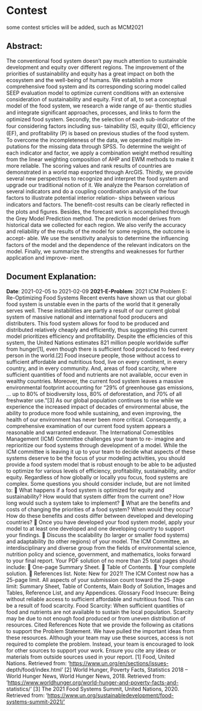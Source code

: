 # Contest
some contest srticles will be added, such as MCM2021

## Abstract:
The conventional food system doesn’t pay much attention to sustainable development and equity over different regions. The improvement of the priorities of sustainability and equity has a great impact on both the ecosystem and the well-being of humans. We establish a more comprehensive food system and its corresponding scoring model called SEEP evaluation model to optimize current conditions with an extensive consideration of sustainability and equity.
First of all, to set a conceptual model of the food system, we research a wide range of au- thentic studies and integrate signiﬁcant approaches, processes, and links to form the optimized food system.
Secondly, the selection of each sub-indicator of the four considering factors including sus- tainability (S), equity (EQ), efﬁciency (EF), and proﬁtability (P) is based on previous studies of the food system. To overcome the incompleteness of the data, we operated multiple im- putations for the missing data through SPSS. To determine the weight of each indicator and factor, we apply a combination weight method resulting from the linear weighting composition of AHP and EWM methods to make it more reliable. The scoring values and rank results of countries are demonstrated in a world map exported through ArcGIS.
Thirdly, we provide several new perspectives to recognize and interpret the food system and upgrade our traditional notion of it. We analyze the Pearson correlation of several indicators and do a coupling coordination analysis of the four factors to illustrate potential interior relation- ships between various indicators and factors. The beneﬁt-cost results can be clearly reﬂected in the plots and ﬁgures.
Besides, the forecast work is accomplished through the Grey Model Prediction method. The prediction model derives from historical data we collected for each region. We also verify the accuracy and reliability of the results of the model for some regions, the outcome is accept- able. We use the sensitivity analysis to determine the inﬂuencing factors of the model and the dependence of the relevant indicators on the model.
Finally,  we  summarize  the  strengths  and  weaknesses  for  further  application  and  improve- ment.

## Document Explanation:
**Date**: 2021-02-05 to 2021-02-09
**2021-E-Problem**:
2021 ICM
Problem E: Re-Optimizing Food Systems
Recent events have shown us that our global food system is unstable even in the parts of the world that it generally serves well. These instabilities are partly a result of our current global system of massive national and international food producers and distributers. This food system allows for food to be produced and distributed relatively cheaply and efficiently, thus suggesting this current model prioritizes efficiency and profitability.
Despite the efficiencies of this system, the United Nations estimates 821 million people worldwide suffer from hunger[1], even though there is sufficient food produced to feed every person in the world.[2] Food insecure people, those without access to sufficient affordable and nutritious food, live on every continent, in every country, and in every community. And, areas of food scarcity, where sufficient quantities of food and nutrients are not available, occur even in wealthy countries. Moreover, the current food system leaves a massive environmental footprint accounting for “29% of greenhouse gas emissions, … up to 80% of biodiversity loss, 80% of deforestation, and 70% of all freshwater use.”[3] As our global population continues to rise while we experience the increased impact of decades of environmental abuse, the ability to produce more food while sustaining, and even improving, the health of our environment has never been more critical. Consequently, a comprehensive examination of our current food system appears a reasonable and warranted endeavor.
The International Comestibles Management (ICM) Committee challenges your team to re- imagine and reprioritize our food systems through development of a model. While the ICM committee is leaving it up to your team to decide what aspects of these systems deserve to be the focus of your modeling activities, you should provide a food system model that is robust enough to be able to be adjusted to optimize for various levels of efficiency, profitability, sustainability, and/or equity.
Regardless of how globally or locally you focus, food systems are complex. Some questions you should consider include, but are not limited to: 
        What happens if a food system is optimized for equity and sustainability? How would that system differ from the current one? How long would such a system take to implement? 
        What are the benefits and costs of changing the priorities of a food system? When would they occur? How do these benefits and costs differ between developed and developing countries?
        Once you have developed your food system model, apply your model to at least one developed and one developing country to support your findings.
        Discuss the scalability (to larger or smaller food systems) and adaptability (to other regions) of your model.
The ICM Committee, an interdisciplinary and diverse group from the fields of environmental science, nutrition policy and science, government, and mathematics, looks forward to your final report. Your PDF solution of no more than 25 total pages should include:         One-page Summary Sheet. 
        Table of Contents. 
        Your complete solution.         References list. 
Note: New for 2021! The ICM Contest now has a 25-page limit. All aspects of your submission count toward the 25-page limit: Summary Sheet, Table of Contents, Main Body of Solution, Images and Tables, Reference List, and any Appendices.
Glossary
Food Insecure: Being without reliable access to sufficient affordable and nutritious food. This can be a result of food scarcity.
Food Scarcity: When sufficient quantities of food and nutrients are not available to sustain the local population. Scarcity may be due to not enough food produced or from uneven distribution of resources. 
Cited References 
Note that we provide the following as citations to support the Problem Statement. We have pulled the important ideas from these resources. Although your team may use these sources, access is not required to complete the problem. Instead, your team is encouraged to look for other sources to support your work. Ensure you cite any ideas or materials from outside sources used in your report.
[1] Food, United Nations. Retrieved from: ‘https://www.un.org/en/sections/issues- depth/food/index.html’
[2] World Hunger, Poverty Facts, Statistics 2018 – World Hunger News, World Hunger News, 2018. Retrieved from: ‘https://www.worldhunger.org/world-hunger-and-poverty-facts-and- statistics/’
[3] The 2021 Food Systems Summit, United Nations, 2020. Retrieved from: ‘https://www.un.org/sustainabledevelopment/food-systems-summit-2021/’
